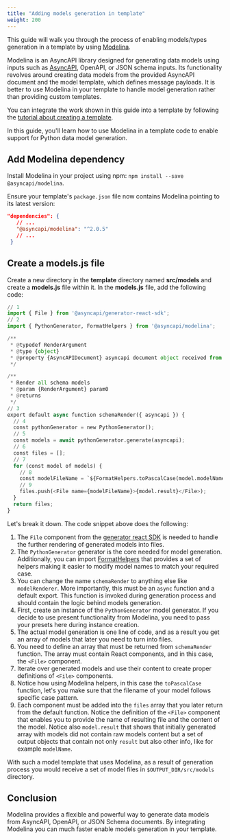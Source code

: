 ```yaml
---
title: "Adding models generation in template"
weight: 200
---
```


This guide will walk you through the process of enabling models/types generation in a template by using [Modelina](https://www.asyncapi.com/tools/modelina).

Modelina is an AsyncAPI library designed for generating data models using inputs such as [AsyncAPI](asyncapi-document.md), OpenAPI, or JSON schema inputs. Its functionality revolves around creating data models from the provided AsyncAPI document and the model template, which defines message payloads. It is better to use Modelina in your template to handle model generation rather than providing custom templates.

You can integrate the work shown in this guide into a template by following the [tutorial about creating a template](https://www.asyncapi.com/docs/tools/generator/generator-template).

In this guide, you'll learn how to use Modelina in a template code to enable support for Python data model generation.

## Add Modelina dependency

Install Modelina in your project using npm: `npm install --save @asyncapi/modelina`.

Ensure your template's `package.json` file now contains Modelina pointing to its latest version:

```json
"dependencies": {
   // ...
   "@asyncapi/modelina": "^2.0.5"
   // ...
 }
```

## Create a models.js file

Create a new directory in the **template** directory named **src/models** and create a **models.js** file within it. In the **models.js** file, add the following code:

```python
// 1
import { File } from '@asyncapi/generator-react-sdk';
// 2
import { PythonGenerator, FormatHelpers } from '@asyncapi/modelina';

/**
 * @typedef RenderArgument
 * @type {object}
 * @property {AsyncAPIDocument} asyncapi document object received from the generator.
 */

/**
 * Render all schema models
 * @param {RenderArgument} param0
 * @returns
 */
// 3
export default async function schemaRender({ asyncapi }) {
  // 4
  const pythonGenerator = new PythonGenerator();
  // 5
  const models = await pythonGenerator.generate(asyncapi);
  // 6
  const files = [];
  // 7
  for (const model of models) {
    // 8
    const modelFileName = `${FormatHelpers.toPascalCase(model.modelName)}.py`;
    // 9
    files.push(<File name={modelFileName}>{model.result}</File>);
  }
  return files;
}
```

Let's break it down. The code snippet above does the following:

1. The `File` component from the [generator react SDK](https://github.com/asyncapi/generator-react-sdk) is needed to handle the further rendering of generated models into files.
2. The `PythonGenerator` generator is the core needed for model generation. Additionally, you can import [FormatHelpers](https://github.com/asyncapi/modelina/blob/master/src/helpers/FormatHelpers.ts) that provides a set of helpers making it easier to modify model names to match your required case.
3. You can change the name `schemaRender` to anything else like `modelRenderer`. More importantly, this must be an `async` function and a default export. This function is invoked during generation process and should contain the logic behind models generation.
4. First, create an instance of the `PythonGenerator` model generator. If you decide to use present functionality from Modelina, you need to pass your presets here during instance creation.
5. The actual model generation is one line of code, and as a result you get an array of models that later you need to turn into files.
6. You need to define an array that must be returned from `schemaRender` function. The array must contain React components, and in this case, the `<File>` component.
7. Iterate over generated models and use their content to create proper definitions of `<File>` components.
8. Notice how using Modelina helpers, in this case the `toPascalCase` function, let's you make sure that the filename of your model follows specific case pattern.
9. Each component must be added into the `files` array that you later return from the default function. Notice the definition of the `<File>` component that enables you to provide the name of resulting file and the content of the model. Notice also `model.result` that shows that initially generated array with models did not contain raw models content but a set of output objects that contain not only `result` but also other info, like for example `modelName`.

With such a model template that uses Modelina, as a result of generation process you would receive a set of model files in `$OUTPUT_DIR/src/models` directory.

## Conclusion

Modelina provides a flexible and powerful way to generate data models from AsyncAPI, OpenAPI, or JSON Schema documents. By integrating Modelina you can much faster enable models generation in your template.
